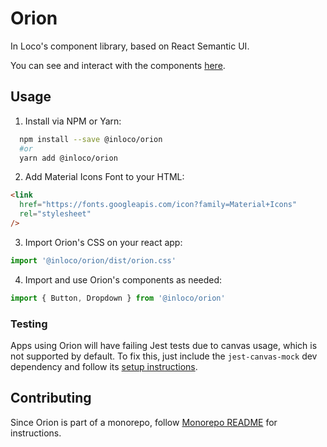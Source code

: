 # Orion

In Loco's component library, based on React Semantic UI.

You can see and interact with the components [here](https://inloco.github.io/orion).

## Usage

1. Install via NPM or Yarn:

```sh
  npm install --save @inloco/orion
  #or
  yarn add @inloco/orion
```

2. Add Material Icons Font to your HTML:

```html
<link
  href="https://fonts.googleapis.com/icon?family=Material+Icons"
  rel="stylesheet"
/>
```

3. Import Orion's CSS on your react app:

```js
import '@inloco/orion/dist/orion.css'
```

4. Import and use Orion's components as needed:

```js
import { Button, Dropdown } from '@inloco/orion'
```

### Testing

Apps using Orion will have failing Jest tests due to canvas usage, which is not supported by default.
To fix this, just include the `jest-canvas-mock` dev dependency and follow its
[setup instructions](https://www.npmjs.com/package/jest-canvas-mock#setup).

## Contributing

Since Orion is part of a monorepo, follow [Monorepo README](https://github.com/inloco/orion) for instructions.
